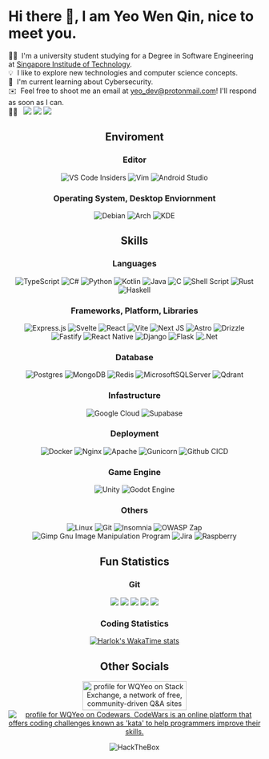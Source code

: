 # Hi there 👋, I am Yeo Wen Qin, nice to meet you.

👨‍💻 &nbsp;I'm a university student studying for a Degree in Software Engineering at [Singapore Institude of Technology](https://www.singaporetech.edu.sg/).\
💡 &nbsp;I like to explore new technologies and computer science concepts.\
🌱 &nbsp;I'm current learning about Cybersecurity.\
✉️ &nbsp;Feel free to shoot me an email at yeo_dev@protonmail.com! I'll respond as soon as I can.\
🤝🏻 &nbsp; <a href="https://www.linkedin.com/in/wqyeo/"><img src="https://img.shields.io/badge/-wqyeo-0077B5?style=flat&logo=Linkedin&logoColor=white"/></a> <a href="https://x.com/wqyeo"><img src="https://img.shields.io/badge/-wqyeo-212121?style=flat&logo=x&logoColor=white"/></a> <a href="https://mastodon.social/@wq_man"><img src="https://img.shields.io/badge/-wq_man-1877F2?style=flat&logo=mastodon&logoColor=white"/></a>
<div align="center">
  
## Enviroment
### Editor

![VS Code Insiders](https://img.shields.io/badge/VS%20Code%20Insiders-35b393.svg?style=for-the-badge&logo=visual-studio-code&logoColor=white)
![Vim](https://img.shields.io/badge/VIM-%2311AB00.svg?style=for-the-badge&logo=vim&logoColor=white)
![Android Studio](https://img.shields.io/badge/android%20studio-346ac1?style=for-the-badge&logo=android%20studio&logoColor=white)

### Operating System, Desktop Enviornment

![Debian](https://img.shields.io/badge/Debian-D70A53?style=for-the-badge&logo=debian&logoColor=white)
![Arch](https://img.shields.io/badge/Arch%20Linux-1793D1?logo=arch-linux&logoColor=fff&style=for-the-badge)
![KDE](https://img.shields.io/badge/KDE-%232284F2.svg?style=for-the-badge&logo=kde&logoColor=white)

## Skills
### Languages

![TypeScript](https://img.shields.io/badge/typescript-%23007ACC.svg?style=for-the-badge&logo=typescript&logoColor=white)
![C#](https://img.shields.io/badge/c%23-%23239120.svg?style=for-the-badge&logo=csharp&logoColor=white)
![Python](https://img.shields.io/badge/python-3670A0?style=for-the-badge&logo=python&logoColor=ffdd54)
![Kotlin](https://img.shields.io/badge/kotlin-%237F52FF.svg?style=for-the-badge&logo=kotlin&logoColor=white)
![Java](https://img.shields.io/badge/java-%23ED8B00.svg?style=for-the-badge&logo=openjdk&logoColor=white)
![C](https://img.shields.io/badge/c-%2300599C.svg?style=for-the-badge&logo=c&logoColor=white)
![Shell Script](https://img.shields.io/badge/shell_script-%23121011.svg?style=for-the-badge&logo=gnu-bash&logoColor=white)
![Rust](https://img.shields.io/badge/rust-%23000000.svg?style=for-the-badge&logo=rust&logoColor=white)
![Haskell](https://img.shields.io/badge/Haskell-5e5086?style=for-the-badge&logo=haskell&logoColor=white)

### Frameworks, Platform, Libraries

![Express.js](https://img.shields.io/badge/express.js-%23404d59.svg?style=for-the-badge&logo=express&logoColor=%2361DAFB)
![Svelte](https://img.shields.io/badge/svelte-%23f1413d.svg?style=for-the-badge&logo=svelte&logoColor=white)
![React](https://img.shields.io/badge/react-%2320232a.svg?style=for-the-badge&logo=react&logoColor=%2361DAFB)
![Vite](https://img.shields.io/badge/vite-%23646CFF.svg?style=for-the-badge&logo=vite&logoColor=white)
![Next JS](https://img.shields.io/badge/Next-black?style=for-the-badge&logo=next.js&logoColor=white)
![Astro](https://img.shields.io/badge/astro-%232C2052.svg?style=for-the-badge&logo=astro&logoColor=white)
![Drizzle](https://img.shields.io/badge/Drizzle-59666C?style=for-the-badge&logo=Drizzle&logoColor=white)
![Fastify](https://img.shields.io/badge/fastify-%23000000.svg?style=for-the-badge&logo=fastify&logoColor=white)
![React Native](https://img.shields.io/badge/react_native-%2320232a.svg?style=for-the-badge&logo=react&logoColor=%2361DAFB)
![Django](https://img.shields.io/badge/django-%23092E20.svg?style=for-the-badge&logo=django&logoColor=white)
![Flask](https://img.shields.io/badge/flask-%23000.svg?style=for-the-badge&logo=flask&logoColor=white)
![.Net](https://img.shields.io/badge/.NET-5C2D91?style=for-the-badge&logo=.net&logoColor=white)

### Database

![Postgres](https://img.shields.io/badge/postgres-%23316192.svg?style=for-the-badge&logo=postgresql&logoColor=white)
![MongoDB](https://img.shields.io/badge/MongoDB-%234ea94b.svg?style=for-the-badge&logo=mongodb&logoColor=white)
![Redis](https://img.shields.io/badge/redis-%23DD0031.svg?style=for-the-badge&logo=redis&logoColor=white)
![MicrosoftSQLServer](https://img.shields.io/badge/Microsoft%20SQL%20Server-CC2927?style=for-the-badge&logo=microsoft%20sql%20server&logoColor=white)
![Qdrant](https://img.shields.io/badge/Qdrant-EA2328?style=for-the-badge&logo=qdrant&logoColor=white)

### Infastructure

![Google Cloud](https://img.shields.io/badge/GoogleCloud-%234285F4.svg?style=for-the-badge&logo=google-cloud&logoColor=white)
![Supabase](https://img.shields.io/badge/Supabase-3ECF8E?style=for-the-badge&logo=supabase&logoColor=white)

### Deployment

![Docker](https://img.shields.io/badge/docker-%230db7ed.svg?style=for-the-badge&logo=docker&logoColor=white)
![Nginx](https://img.shields.io/badge/nginx-%23009639.svg?style=for-the-badge&logo=nginx&logoColor=white)
![Apache](https://img.shields.io/badge/apache-%23D42029.svg?style=for-the-badge&logo=apache&logoColor=white)
![Gunicorn](https://img.shields.io/badge/gunicorn-%298729.svg?style=for-the-badge&logo=gunicorn&logoColor=white)
![Github CICD](https://img.shields.io/badge/github%20cicd-%23181717.svg?style=for-the-badge&logo=github&logoColor=white)

### Game Engine

![Unity](https://img.shields.io/badge/unity-%23000000.svg?style=for-the-badge&logo=unity&logoColor=white)
![Godot Engine](https://img.shields.io/badge/GODOT-%23FFFFFF.svg?style=for-the-badge&logo=godot-engine)

### Others

![Linux](https://img.shields.io/badge/Linux-FCC624?style=for-the-badge&logo=linux&logoColor=black)
![Git](https://img.shields.io/badge/git-%23F05033.svg?style=for-the-badge&logo=git&logoColor=white)
![Insomnia](https://img.shields.io/badge/Insomnia-black?style=for-the-badge&logo=insomnia&logoColor=5849BE)
![OWASP Zap](https://img.shields.io/badge/OWASP%20Zap-344B5D?style=for-the-badge&logo=zap&logoColor=white)
![Gimp Gnu Image Manipulation Program](https://img.shields.io/badge/Gimp-657D8B?style=for-the-badge&logo=gimp&logoColor=FFFFFF)
![Jira](https://img.shields.io/badge/jira-%230A0FFF.svg?style=for-the-badge&logo=jira&logoColor=white)
![Raspberry](https://img.shields.io/badge/-Raspberry-C51A4A?style=for-the-badge&logo=Raspberry-Pi)

## Fun Statistics

### Git

![](http://github-profile-summary-cards.vercel.app/api/cards/profile-details?username=wqyeo&theme=city_lights)
![](http://github-profile-summary-cards.vercel.app/api/cards/repos-per-language?username=wqyeo&theme=city_lights) ![](http://github-profile-summary-cards.vercel.app/api/cards/most-commit-language?username=wqyeo&theme=city_lights)
![](http://github-profile-summary-cards.vercel.app/api/cards/stats?username=wqyeo&theme=city_lights) ![](http://github-profile-summary-cards.vercel.app/api/cards/productive-time?username=wqyeo&theme=city_lights&utcOffset=8)

### Coding Statistics

[![Harlok's WakaTime stats](https://github-readme-stats.vercel.app/api/wakatime?username=wqmann&theme=tokyonight)](https://github.com/anuraghazra/github-readme-stats)

## Other Socials

<a href="https://stackexchange.com/users/10036791?theme=dark"><img src="https://stackexchange.com/users/flair/10036791.png?theme=dark" width="208" height="58" alt="profile for WQYeo on Stack Exchange, a network of free, community-driven Q&amp;A sites" title="profile for WQYeo on Stack Exchange, a network of free, community-driven Q&amp;A sites"></a>
<br><a href="https://www.codewars.com/users/WQMan"><img src="https://www.codewars.com/users/WQMan/badges/large" alt="profile for WQYeo on Codewars, CodeWars is an online platform that offers coding challenges known as 'kata' to help programmers improve their skills." title="profile for WQYeo on CodeWars, a coding challenges website"></a>

![HackTheBox](https://www.hackthebox.eu/badge/image/1947759)

</div> 
